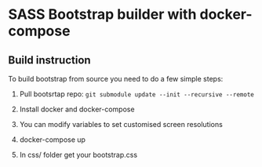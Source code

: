 # SASS Bootstrap builder with docker-compose 

## Build instruction

To build bootstrap from source you need to do a few simple steps:

1. Pull bootsrtap repo: ```git submodule update --init --recursive --remote```

2. Install docker and docker-compose

3. You can modify variables to set customised screen resolutions

4. docker-compose up

5. In css/ folder get your bootstrap.css 